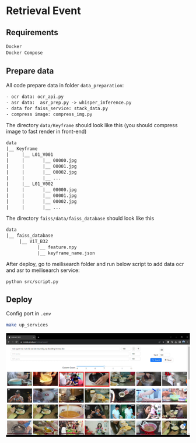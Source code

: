 # Retrieval Event

## Requirements

```bash
Docker 
Docker Compose 
```

## Prepare data
All code prepare data in folder ```data_preparation```: 

    - ocr data: ocr_api.py
    - asr data:  asr_prep.py -> whisper_inference.py
    - data for faiss_service: stack_data.py
    - compress image: compress_img.py

The directory ```data/Keyframe``` should look like this (you should compress image to fast render in front-end)
```text
data
|__ Keyframe
|     |__ L01_V001 
|     |       |__ 00000.jpg
|     |       |__ 00001.jpg
|     |       |__ 00002.jpg
|     |       |__ ...
|     |__ L01_V002
|     |       |__ 00000.jpg
|     |       |__ 00001.jpg
|     |       |__ 00002.jpg
|     |       |__ ...
```

The directory ```faiss/data/faiss_database``` should look like this
```text
data
|__ faiss_database
     |__ ViT_B32 
            |__ feature.npy
            |__ keyframe_name.json

```

After deploy, go to meilisearch folder and run below script to add data ocr and asr to meilisearch service: 
```
python src/script.py
```


## Deploy
Config port in ```.env```

```bash
make up_services 
```

![Alt text](demo.png)

